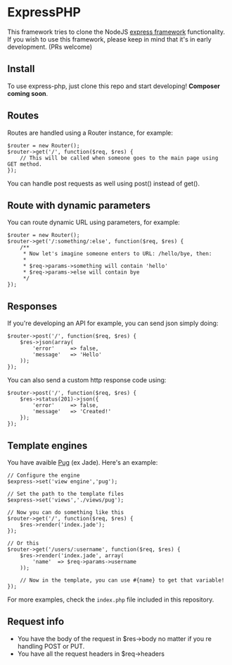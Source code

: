 # ExpressPHP
This framework tries to clone the NodeJS [express framework](https://www.npmjs.com/package/express) functionality.
If you wish to use this framework, please keep in mind that it's in early development. (PRs welcome)

## Install
To use express-php, just clone this repo and start developing! **Composer coming soon**.

## Routes
Routes are handled using a Router instance, for example:

```
$router = new Router();
$router->get('/', function($req, $res) {
    // This will be called when someone goes to the main page using GET method.
});
```

You can handle post requests as well using post() instead of get().

## Route with dynamic parameters
You can route dynamic URL using parameters, for example:

```
$router = new Router();
$router->get('/:something/:else', function($req, $res) {
    /**
     * Now let's imagine someone enters to URL: /hello/bye, then:
     *
     * $req->params->something will contain 'hello'
     * $req->params->else will contain bye
     */
});
```

## Responses
If you're developing an API for example, you can send json simply doing:

```
$router->post('/', function($req, $res) {
	$res->json(array(
		'error'		=> false,
		'message'	=> 'Hello'
	));
});
```

You can also send a custom http response code using:

```
$router->post('/', function($req, $res) {
	$res->status(201)->json({
		'error'		=> false,
		'message'	=> 'Created!'
	});
});
```

## Template engines
You have avaible [Pug](https://pugjs.org) (ex Jade). Here's an example:

```
// Configure the engine
$express->set('view engine','pug');

// Set the path to the template files
$express->set('views','./views/pug');

// Now you can do something like this
$router->get('/', function($req, $res) {
	$res->render('index.jade');
});

// Or this
$router->get('/users/:username', function($req, $res) {
	$res->render('index.jade', array(
		'name'	=> $req->params->username
	));
	
	// Now in the template, you can use #{name} to get that variable!
});

```

For more examples, check the `index.php` file included in this repository.

## Request info
- You have the body of the request in $res->body no matter if you re handling POST or PUT.
- You have all the request headers in $req->headers
